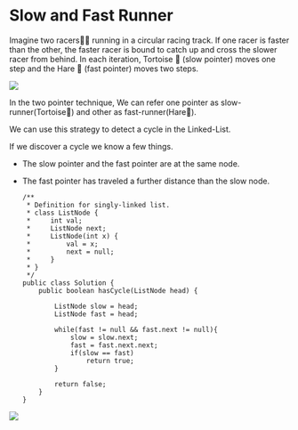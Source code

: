 # Slow and Fast Runner

Imagine two racers🏃‍♀️ running in a circular racing track. If one racer is faster than the other, the faster racer is bound to catch up and cross the slower racer from behind. In each iteration, Tortoise :turtle: (slow pointer) moves one step and the Hare :rabbit2: (fast pointer) moves two steps.

![](https://i.imgur.com/fA6t2FP.jpg)

In the two pointer technique, We can refer one pointer as slow-runner(Tortoise🐢) and other as fast-runner(Hare🐇).

We can use this strategy to detect a cycle in the Linked-List.

If we discover a cycle we know a few things.

- The slow pointer and the fast pointer are at the same node.
- The fast pointer has traveled a further distance than the slow node.


      /**
       * Definition for singly-linked list.
       * class ListNode {
       *     int val;
       *     ListNode next;
       *     ListNode(int x) {
       *         val = x;
       *         next = null;
       *     }
       * }
       */
      public class Solution {
          public boolean hasCycle(ListNode head) {

              ListNode slow = head;
              ListNode fast = head;

              while(fast != null && fast.next != null){
                  slow = slow.next;
                  fast = fast.next.next;
                  if(slow == fast)
                      return true;
              }

              return false;
          }
      }
      
![](https://cdn.emre.me/2019-10-23-tortoise-and-hare.gif)
